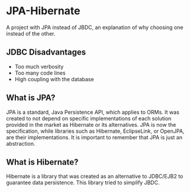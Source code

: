 # JPA-Hibernate
A project with JPA instead of JBDC, an explanation of why choosing one instead of the other.

## JDBC Disadvantages
- Too much verbosity
- Too many code lines
- High coupling with the database

## What is JPA?

JPA is a standard, Java Persistence API, which applies to ORMs. It was created to not depend on specific implementations of each solution provided in the market as Hibernate or its alternatives. JPA is now the specification, while libraries such as Hibernate, EclipseLink, or OpenJPA, are their implementations.
It is important to remember that JPA is just an abstraction.


## What is Hibernate?

Hibernate is a library that was created as an alternative to JDBC/EJB2 to guarantee data persistence. This library tried to simplify JBDC.

